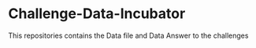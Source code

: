 # Challenge-Data-Incubator

This repositories contains the Data file and Data Answer to the challenges

